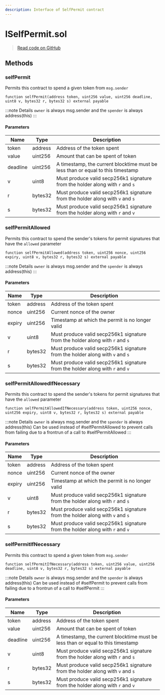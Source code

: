 ```yaml
---
description: Interface of SelfPermit contract
---
```


# ISelfPermit.sol
> [Read code on GitHub](https://github.com/primitivefinance/rmm-manager/tree/develop/contracts/interfaces/ISelfPermit.sol)





## Methods

### selfPermit

Permits this contract to spend a given token from `msg.sender`

```solidity title="Solidity"
function selfPermit(address token, uint256 value, uint256 deadline, uint8 v, bytes32 r, bytes32 s) external payable
```


:::note Details
`owner` is always msg.sender and the `spender` is always address(this)
:::


#### Parameters

| Name | Type | Description |
|---|---|---|
| token | address | Address of the token spent |
| value | uint256 | Amount that can be spent of token |
| deadline | uint256 | A timestamp, the current blocktime must be less than or equal to this timestamp |
| v | uint8 | Must produce valid secp256k1 signature from the holder along with `r` and `s` |
| r | bytes32 | Must produce valid secp256k1 signature from the holder along with `v` and `s` |
| s | bytes32 | Must produce valid secp256k1 signature from the holder along with `r` and `v` |

### selfPermitAllowed

Permits this contract to spend the sender&#39;s tokens for permit signatures that have the `allowed` parameter

```solidity title="Solidity"
function selfPermitAllowed(address token, uint256 nonce, uint256 expiry, uint8 v, bytes32 r, bytes32 s) external payable
```


:::note Details
`owner` is always msg.sender and the `spender` is always address(this)
:::


#### Parameters

| Name | Type | Description |
|---|---|---|
| token | address | Address of the token spent |
| nonce | uint256 | Current nonce of the owner |
| expiry | uint256 | Timestamp at which the permit is no longer valid |
| v | uint8 | Must produce valid secp256k1 signature from the holder along with `r` and `s` |
| r | bytes32 | Must produce valid secp256k1 signature from the holder along with `v` and `s` |
| s | bytes32 | Must produce valid secp256k1 signature from the holder along with `r` and `v` |

### selfPermitAllowedIfNecessary

Permits this contract to spend the sender&#39;s tokens for permit signatures that have the `allowed` parameter

```solidity title="Solidity"
function selfPermitAllowedIfNecessary(address token, uint256 nonce, uint256 expiry, uint8 v, bytes32 r, bytes32 s) external payable
```


:::note Details
`owner` is always msg.sender and the `spender` is always address(this)                Can be used instead of #selfPermitAllowed to prevent calls from failing due to a frontrun of a call to #selfPermitAllowed
:::


#### Parameters

| Name | Type | Description |
|---|---|---|
| token | address | Address of the token spent |
| nonce | uint256 | Current nonce of the owner |
| expiry | uint256 | Timestamp at which the permit is no longer valid |
| v | uint8 | Must produce valid secp256k1 signature from the holder along with `r` and `s` |
| r | bytes32 | Must produce valid secp256k1 signature from the holder along with `v` and `s` |
| s | bytes32 | Must produce valid secp256k1 signature from the holder along with `r` and `v` |

### selfPermitIfNecessary

Permits this contract to spend a given token from `msg.sender`

```solidity title="Solidity"
function selfPermitIfNecessary(address token, uint256 value, uint256 deadline, uint8 v, bytes32 r, bytes32 s) external payable
```


:::note Details
`owner` is always msg.sender and the `spender` is always address(this)                  Can be used instead of #selfPermit to prevent calls from failing due to a frontrun of a call to #selfPermit
:::


#### Parameters

| Name | Type | Description |
|---|---|---|
| token | address | Address of the token spent |
| value | uint256 | Amount that can be spent of token |
| deadline | uint256 | A timestamp, the current blocktime must be less than or equal to this timestamp |
| v | uint8 | Must produce valid secp256k1 signature from the holder along with `r` and `s` |
| r | bytes32 | Must produce valid secp256k1 signature from the holder along with `v` and `s` |
| s | bytes32 | Must produce valid secp256k1 signature from the holder along with `r` and `v` |




